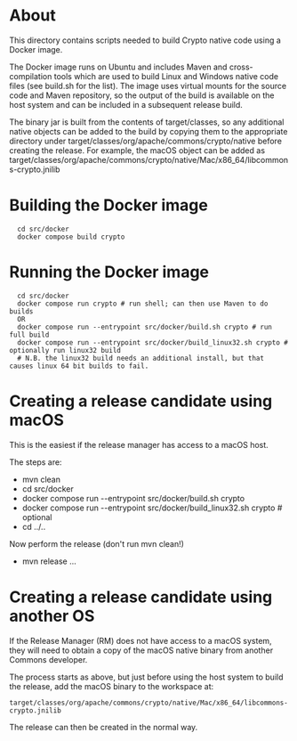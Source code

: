 <!--
  Licensed to the Apache Software Foundation (ASF) under one
  or more contributor license agreements.  See the NOTICE file
  distributed with this work for additional information
  regarding copyright ownership.  The ASF licenses this file
  to you under the Apache License, Version 2.0 (the
  "License"); you may not use this file except in compliance
  with the License.  You may obtain a copy of the License at

      http://www.apache.org/licenses/LICENSE-2.0

  Unless required by applicable law or agreed to in writing, software
  distributed under the License is distributed on an "AS IS" BASIS,
  WITHOUT WARRANTIES OR CONDITIONS OF ANY KIND, either express or implied.
  See the License for the specific language governing permissions and
  limitations under the License.
-->

# About

This directory contains scripts needed to build Crypto native code using a Docker image.

The Docker image runs on Ubuntu and includes Maven and cross-compilation tools
which are used to build Linux and Windows native code files (see build.sh for the list).
The image uses virtual mounts for the source code and Maven repository, so the output
of the build is available on the host system and can be included in a subsequent release
build.

The binary jar is built from the contents of target/classes, so any additional native objects can be added to the build by copying them to the appropriate directory under
target/classes/org/apache/commons/crypto/native before creating the release.
For example, the macOS object can be added as
target/classes/org/apache/commons/crypto/native/Mac/x86_64/libcommons-crypto.jnilib

# Building the Docker image

```
  cd src/docker
  docker compose build crypto
```

# Running the Docker image

```
  cd src/docker
  docker compose run crypto # run shell; can then use Maven to do builds
  OR
  docker compose run --entrypoint src/docker/build.sh crypto # run full build
  docker compose run --entrypoint src/docker/build_linux32.sh crypto # optionally run linux32 build
  # N.B. the linux32 build needs an additional install, but that causes linux 64 bit builds to fail.
```

# Creating a release candidate using macOS

This is the easiest if the release manager has access to a macOS host.

The steps are:

- mvn clean
- cd src/docker
- docker compose run --entrypoint src/docker/build.sh crypto
- docker compose run --entrypoint src/docker/build_linux32.sh crypto # optional
- cd ../..

Now perform the release (don't run mvn clean!)
- mvn release ...

# Creating a release candidate using another OS

If the Release Manager (RM) does not have access to a macOS system, they will need to obtain a copy
of the macOS native binary from another Commons developer. 

The process starts as above, but just before using the host system to build the release,
add the macOS binary to the workspace at:

```target/classes/org/apache/commons/crypto/native/Mac/x86_64/libcommons-crypto.jnilib```

The release can then be created in the normal way.
